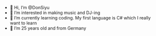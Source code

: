 - 👋 Hi, I’m @DonSiyu
- 👀 I’m interested in making music and DJ-ing
- 🌱 I’m currently learning coding. My first language is C# which I really want to learn
- 👀 I’m 25 years old and from Germany

<!---
DonSiyu/DonSiyu is a ✨ special ✨ repository because its `README.md` (this file) appears on your GitHub profile.
You can click the Preview link to take a look at your changes.
--->
